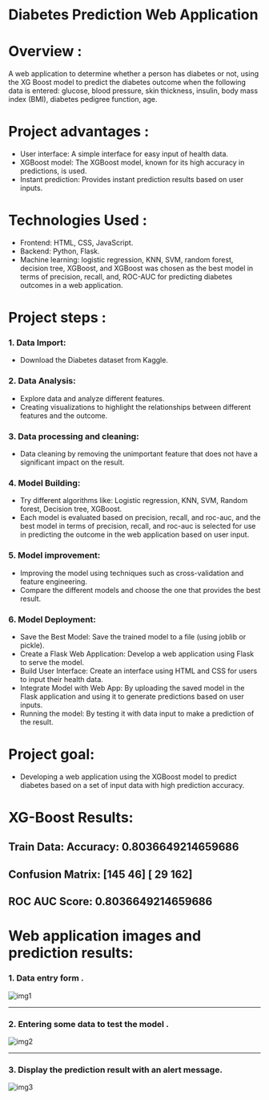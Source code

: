 # **Diabetes Prediction Web Application**
# Overview :
A web application to determine whether a person has diabetes or not, using the XG Boost model to predict the diabetes outcome when the following data is entered: glucose, blood pressure, skin thickness, insulin, body mass index (BMI), diabetes pedigree function, age.

# Project advantages :
* User interface: A simple interface for easy input of health data.
* XGBoost model: The XGBoost model, known for its high accuracy in predictions, is used.
* Instant prediction: Provides instant prediction results based on user inputs.

# Technologies Used :
* Frontend: HTML, CSS, JavaScript.
* Backend: Python, Flask.
* Machine learning: logistic regression, KNN, SVM, random forest, decision tree, XGBoost, and XGBoost was chosen as the best model in terms of precision, recall, and, ROC-AUC for predicting diabetes outcomes in a web application.
 
 # Project steps : 
 ### 1. Data Import:
+ Download the Diabetes dataset from Kaggle.

### 2. Data Analysis:
* Explore data and analyze different features.
* Creating visualizations to highlight the relationships between different features and the outcome. 

### 3. Data processing and cleaning: 
* Data cleaning by removing the unimportant feature that does not have a significant impact on the result.

### 4. Model Building:
* Try different algorithms like: Logistic regression, KNN, SVM, Random forest, Decision tree, XGBoost.
*  Each model is evaluated based on precision, recall, and roc-auc, and the best model in terms of precision, recall, and roc-auc is selected for use in predicting the outcome in the web application based on user input.
  
### 5. Model improvement:
* Improving the model using techniques such as cross-validation and feature engineering.
* Compare the different models and choose the one that provides the best result.

### 6. Model Deployment:
* Save the Best Model: Save the trained model to a file (using joblib or pickle).
* Create a Flask Web Application: Develop a web application using Flask to serve the model.
* Build User Interface: Create an interface using HTML and CSS for users to input their health data.
* Integrate Model with Web App: By uploading the saved model in the Flask application and using it to generate predictions based on user inputs.
* Running the model: By testing it with data input to make a prediction of the result.

# Project goal:
* Developing a web application using the XGBoost model to predict diabetes based on a set of input data with high prediction accuracy.
# XG-Boost Results:
Train Data:
Accuracy: 0.8036649214659686
---------------------------
Confusion Matrix: 
[145  46]
[ 29 162]
--------------------------
ROC AUC Score: 0.8036649214659686
--------------------------
# Web application images and prediction results: 
### 1. Data entry form .
![img1](https://github.com/user-attachments/assets/ffb3095b-1b14-45ac-8633-0a43ad9a9dd0)
_____________________________________________________________________________________
### 2. Entering some data to test the model .
![img2](https://github.com/user-attachments/assets/aa382440-8ec0-4947-b374-b9e0fc28f84f)
_________________________________________________________________________________________
### 3.  Display the prediction result with an alert message. 
![img3](https://github.com/user-attachments/assets/9dd4570c-9902-40ba-a55b-d470b851885d)









 

